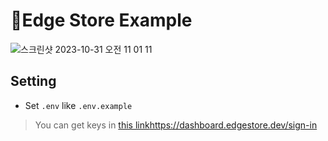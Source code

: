 # Edge Store Example

![스크린샷 2023-10-31 오전 11 01 11](https://github.com/p-acid/edge-store-example/assets/87939521/de381edc-8365-4fee-8706-3f2d68bf32ab)

## Setting

- Set `.env` like `.env.example`

> You can get keys in [this link](https://dashboard.edgestore.dev/sign-in)https://dashboard.edgestore.dev/sign-in

